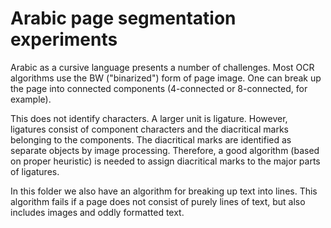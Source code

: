 # Arabic page segmentation experiments

Arabic as a cursive language presents a number of challenges.
Most OCR algorithms use the BW ("binarized") form of page image.
One can break up the page into connected components (4-connected or 8-connected, for example).

This does not identify characters. A larger unit is ligature. However,
ligatures consist of component characters and the diacritical marks
belonging to the components. The diacritical marks are identified as
separate objects by image processing. Therefore, a good algorithm
(based on proper heuristic) is needed to assign diacritical marks to
the major parts of ligatures.

In this folder we also have an algorithm for breaking up text into
lines.  This algorithm fails if a page does not consist of purely
lines of text, but also includes images and oddly formatted text.
